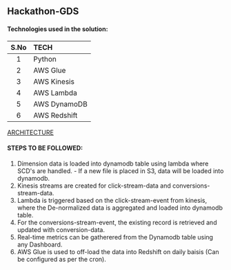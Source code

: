 ## Hackathon-GDS

#### Technologies used in the solution:
|S.No|TECH|
|:--:|:---|
|1 |Python|
|2 |AWS Glue|
|3 |AWS Kinesis|
|4 |AWS Lambda|
|5 |AWS DynamoDB|
|6 |AWS Redshift|

[ARCHITECTURE](https://github.com/AnirudhSaber/Hackathon-GDS/blob/main/pipeline-design.pdf)

#### STEPS TO BE FOLLOWED:
1. Dimension data is loaded into dynamodb table using lambda where SCD's are handled. - If a new file is placed in S3, data will be loaded into dynamodb.
2. Kinesis streams are created for click-stream-data and conversions-stream-data.
3. Lambda is triggered based on the click-stream-event from kinesis, where the De-normalized data is aggregated and loaded into dynamodb table.
4. For the conversions-stream-event, the existing record is retrieved and updated with conversion-data.
5. Real-time metrics can be gatherered from the Dynamodb table using any Dashboard.
6. AWS Glue is used to off-load the data into Redshift on daily baisis (Can be configured as per the cron).
